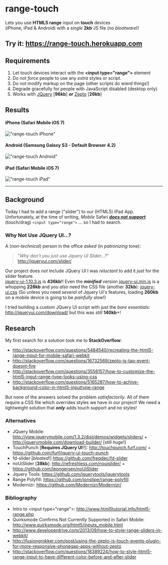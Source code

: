 range-touch
===========

Lets you use **HTML5 range** input on **touch** devices <br />
(iPhone, iPad &amp; Android) with a *single* **2kb** JS file (*no bloatware*)!

## Try it: https://range-touch.herokuapp.com

## Requirements

1. Let touch devices interact with the
**&lt;input type&#61;&quot;range&quot;&gt;** element
2. Do not *force* people to use any *extra* styles or script.
3. Do not modify markup on the page (other scripts do wierd things!)
4. Degrade gracefully for people with JavaScript disabled (desktop only)
5. Works with [JQuery](http://code.jquery.com/jquery-1.10.2.min.js) [**96kb**]
***or*** [Zepto](http://zeptojs.com/zepto.min.js) [**26kb**]

## Results

#### iPhone (Safari Mobile iOS 7)

!["range-touch iPhone"](http://i.imgur.com/hpkWznf.jpg)

#### Android (Samsung Galaxy S3 - Default Browser 4.2)

!["range-touch Android"](http://i.imgur.com/ZraQBwG.png)


#### iPad (Safari Mobile iOS 7)

!["range-touch iPad"](http://i.imgur.com/Y20bJN6.jpg)


- - -

## Background

Today I had to add a range ("slider") to our (HTML5) iPad App. <br />
Unfortunately, at the time of writing, *Mobile* Safari
***[does not support](http://caniuse.com/#feat=input-range)*** (touch/drag)
`<input type="range">` ... so I had to search.

### Why Not Use JQuery UI...?

A (*non-technical*) person in the office *asked* (in *patronizing* tone):

> "*Why don't you just use Jquery UI Slider...?*"
> http://jqueryui.com/slider/

Our project does *not* include JQuery UI I was *reluctant* to add it
*just* for the slider feature. <br />
[jquery-ui-1.10.3.js](http://code.jquery.com/ui/1.10.3/jquery-ui.js)
is **436kb**!! Even the ***minified*** version
[jquery-ui.min.js](http://ajax.googleapis.com/ajax/libs/jqueryui/1.10.3/jquery-ui.min.js)
is a whopping **228kb** and you *also* need the CSS file (another **32kb**):
[jquery-ui.css](http://code.jquery.com/ui/1.10.3/themes/smoothness/jquery-ui.css)
(So unless you need *several* of Jquery UI's features, loading **260kb**
on a mobile device is going to be *painfully slow*!) <br />

I tried building a *custom* JQuery UI script with just the *bare essentials*:
<br /> http://jqueryui.com/download/ but this was *still* **140kb**+!

## Research

My first search for a solution took me to **StackOverflow**:

- http://stackoverflow.com/questions/5484540/recreating-the-html5-range-input-for-mobile-safari-webkit
- http://stackoverflow.com/questions/16732569/zepto-js-tap-event-doesnt-fire
- http://stackoverflow.com/questions/3556157/how-to-customize-the-html5-input-range-type-looks-using-css
- http://stackoverflow.com/questions/5165287/how-to-achive-background-color-in-html5-inputtype-range

But none of the answers solved the problem *satisfactorily*.
All of them require a CSS file which overrides styles we have in our project!
We need a lightweight solution that ***only*** adds touch support and no styles!

### Alternatives

- JQuery Mobile:
http://view.jquerymobile.com/1.3.2/dist/demos/widgets/sliders/ +
http://jquerymobile.com/download-builder/ [still *huge*!]
- TouchPunch [**Requires JQuery UI**!!]: http://touchpunch.furf.com/ +
https://github.com/furf/jquery-ui-touch-punch
- fd-slider [*bloated*!] https://github.com/freqdec/fd-slider
- noUiSlider [**38kb**]: http://refreshless.com/nouislider/ +
https://github.com/leongersen/noUiSlider
- Jquery Tools: https://github.com/jquerytools/jquerytools
- Range Polyfill: https://github.com/jonstipe/range-polyfill
- Modernizr: https://github.com/Modernizr/Modernizr/

### Bibliography

- Intro to &lt;input type&#61;&quot;range&quot;&gt;:
http://www.html5tutorial.info/html5-range.php
- Quirksmode Confirms Not Currently Supported in Safari Mobile:
http://www.quirksmode.org/html5/inputs_mobile.html
- http://www.developerdrive.com/2013/09/how-to-style-range-sliders-in-webkit/
- http://fusiongrokker.com/post/using-the-zepto-js-touch-events-plugin-for-more-responsive-phonegap-apps-without-zepto
- http://stackoverflow.com/questions/18389224/how-to-style-html5-range-input-to-have-different-color-before-and-after-slider

